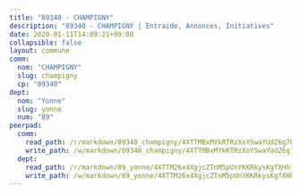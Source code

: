 ```yaml
---
title: "89340 - CHAMPIGNY"
description: "89340 - CHAMPIGNY | Entraide, Annonces, Initiatives"
date: 2020-01-11T14:09:21+09:00
collapsible: false
layout: commune
comm:
  nom: "CHAMPIGNY"
  slug: champigny
  cp: "89340"
dept:
  nom: "Yonne"
  slug: yonne
  num: "89"
peerpad:
  comm:
    read_path: /r/markdown/89340_champigny/4XTTMBxMYkRTRzXoYSwaYUdZ6g7QhXDTfXPBG78ytSCnwt7xB
    write_path: /w/markdown/89340_champigny/4XTTMBxMYkRTRzXoYSwaYUdZ6g7QhXDTfXPBG78ytSCnwt7xB-K3TgV51sDoYYKXandXJcg1G1YRbdbqhCkvVYrmcvtEMFhTawWhxdAoc8pDoZ23psBPJcWPUEMVvQzyt1PCiTXLfv6EaVBEVUJzLnviAKDrM46NEGSYRHksAwpwmnPq4vt4WqqQ5D
  dept:
    read_path: /r/markdown/89_yonne/4XTTM26x4XgjcZTnM5pUnYKKRkysKgfXHh1wiigoPHqn9LDKB
    write_path: /w/markdown/89_yonne/4XTTM26x4XgjcZTnM5pUnYKKRkysKgfXHh1wiigoPHqn9LDKB-K3TgU4xaMVqzoRnPJNyddApuMoWvJyHL35bzooauYvdhG3MLg3ikjpoueq9BDtqVP4hJBQxpPxix2gohzXyST9tZPnEkyXpDMdHiAFpx7EU6e8WgvFk7NPsBQepM8o13bG9dyqq7
---
```


